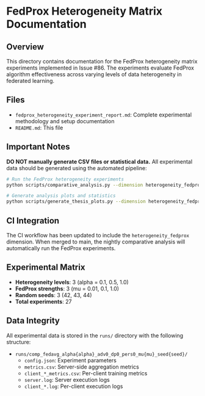 # FedProx Heterogeneity Matrix Documentation

## Overview

This directory contains documentation for the FedProx heterogeneity matrix experiments implemented in Issue #86. The experiments evaluate FedProx algorithm effectiveness across varying levels of data heterogeneity in federated learning.

## Files

- `fedprox_heterogeneity_experiment_report.md`: Complete experimental methodology and setup documentation
- `README.md`: This file

## Important Notes

**DO NOT manually generate CSV files or statistical data.** All experimental data should be generated using the automated pipeline:

```bash
# Run the FedProx heterogeneity experiments
python scripts/comparative_analysis.py --dimension heterogeneity_fedprox

# Generate analysis plots and statistics
python scripts/generate_thesis_plots.py --dimension heterogeneity_fedprox
```

## CI Integration

The CI workflow has been updated to include the `heterogeneity_fedprox` dimension. When merged to main, the nightly comparative analysis will automatically run the FedProx experiments.

## Experimental Matrix

- **Heterogeneity levels**: 3 (alpha = 0.1, 0.5, 1.0)
- **FedProx strengths**: 3 (mu = 0.01, 0.1, 1.0)
- **Random seeds**: 3 (42, 43, 44)
- **Total experiments**: 27

## Data Integrity

All experimental data is stored in the `runs/` directory with the following structure:
- `runs/comp_fedavg_alpha{alpha}_adv0_dp0_pers0_mu{mu}_seed{seed}/`
  - `config.json`: Experiment parameters
  - `metrics.csv`: Server-side aggregation metrics
  - `client_*_metrics.csv`: Per-client training metrics
  - `server.log`: Server execution logs
  - `client_*.log`: Per-client execution logs
